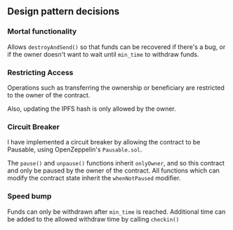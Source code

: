 ## Design pattern decisions

### Mortal functionality

Allows `destroyAndSend()` so that funds can be recovered if there's a bug, or if the owner doesn't want to wait until `min_time` to withdraw funds.

### Restricting Access

Operations such as transferring the ownership or beneficiary are restricted to the owner of the contract.

Also, updating the IPFS hash is only allowed by the owner.

### Circuit Breaker

I have implemented a circuit breaker by allowing the contract to be Pausable, using OpenZeppelin's `Pausable.sol`.

The `pause()` and `unpause()` functions inherit `onlyOwner`, and so this contract and only be paused by the owner of the contract. All functions which can modify the contract state inherit the `whenNotPaused` modifier.

### Speed bump

Funds can only be withdrawn after `min_time` is reached. Additional time can be added to the allowed withdraw time by calling `checkin()`

